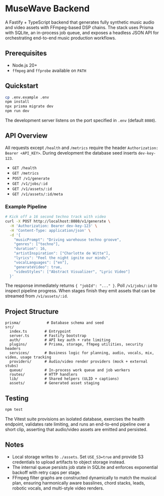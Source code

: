 # MuseWave Backend

A Fastify + TypeScript backend that generates fully synthetic music audio and video assets with FFmpeg-based DSP chains. The stack uses Prisma with SQLite, an in-process job queue, and exposes a headless JSON API for orchestrating end-to-end music production workflows.

## Prerequisites

- Node.js 20+
- `ffmpeg` and `ffprobe` available on `PATH`

## Quickstart

```bash
cp .env.example .env
npm install
npx prisma migrate dev
npm run dev
```

The development server listens on the port specified in `.env` (default `8080`).

## API Overview

All requests except `/health` and `/metrics` require the header `Authorization: Bearer <API_KEY>`. During development the database seed inserts `dev-key-123`.

- `GET /health`
- `GET /metrics`
- `POST /v1/generate`
- `GET /v1/jobs/:id`
- `GET /v1/assets/:id`
- `GET /v1/assets/:id/meta`

### Example Pipeline

```bash
# Kick off a 16 second techno track with video
curl -X POST http://localhost:8080/v1/generate \
  -H 'Authorization: Bearer dev-key-123' \
  -H 'Content-Type: application/json' \
  -d '{
    "musicPrompt": "Driving warehouse techno groove",
    "genres": ["techno"],
    "duration": 16,
    "artistInspiration": ["Charlotte de Witte"],
    "lyrics": "Feel the night ignite our minds",
    "vocalLanguages": ["en"],
    "generateVideo": true,
    "videoStyles": ["Abstract Visualizer", "Lyric Video"]
  }'
```

The response immediately returns `{ "jobId": "..." }`. Poll `/v1/jobs/:id` to inspect pipeline progress. When stages finish they emit assets that can be streamed from `/v1/assets/:id`.

## Project Structure

```
prisma/            # Database schema and seed
src/
  index.ts        # Entrypoint
  server.ts       # Fastify bootstrap
  auth/           # API key auth + rate limiting
  plugins/        # Prisma, storage, ffmpeg utilities, security headers
  services/       # Business logic for planning, audio, vocals, mix, video, usage tracking
  providers/      # Audio/video render providers (mock + external stubs)
  queue/          # In-process work queue and job workers
  routes/         # HTTP handlers
  lib/            # Shared helpers (ULID + captions)
  assets/         # Generated asset staging
```

## Testing

```bash
npm test
```

The Vitest suite provisions an isolated database, exercises the health endpoint, validates rate limiting, and runs an end-to-end pipeline over a short clip, asserting that audio/video assets are emitted and persisted.

## Notes

- Local storage writes to `./assets`. Set `USE_S3=true` and provide S3 credentials to upload artifacts to object storage instead.
- The internal queue persists job state in SQLite and enforces exponential backoff with retry caps per stage.
- FFmpeg filter graphs are constructed dynamically to match the musical plan, ensuring harmonically aware basslines, chord stacks, leads, robotic vocals, and multi-style video renders.

